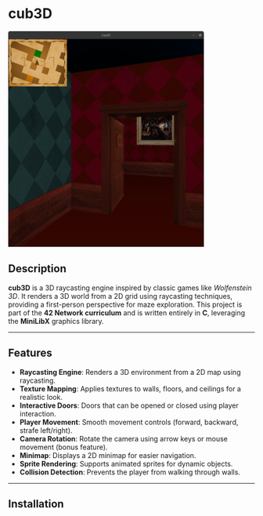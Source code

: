 # cub3D

<a href="./video/cub3d.mp4">
  <img src="./video/cub3d.png" width="400" height="440" alt="Video Demo">
</a>


## Description

**cub3D** is a 3D raycasting engine inspired by classic games like *Wolfenstein 3D*. It renders a 3D world from a 2D grid using raycasting techniques, providing a first-person perspective for maze exploration. This project is part of the **42 Network curriculum** and is written entirely in **C**, leveraging the **MiniLibX** graphics library.

---

## Features

- **Raycasting Engine**: Renders a 3D environment from a 2D map using raycasting.
- **Texture Mapping**: Applies textures to walls, floors, and ceilings for a realistic look.
- **Interactive Doors**: Doors that can be opened or closed using player interaction.
- **Player Movement**: Smooth movement controls (forward, backward, strafe left/right).
- **Camera Rotation**: Rotate the camera using arrow keys or mouse movement (bonus feature).
- **Minimap**: Displays a 2D minimap for easier navigation.
- **Sprite Rendering**: Supports animated sprites for dynamic objects.
- **Collision Detection**: Prevents the player from walking through walls.

---

## Installation
